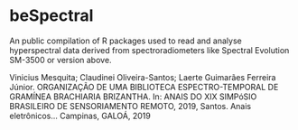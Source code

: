 # beSpectral
An public compilation of R packages used to read and analyse hyperspectral data derived from spectroradiometers like Spectral Evolution SM-3500 or version above.

Vinicius Mesquita; Claudinei Oliveira-Santos; Laerte Guimarães Ferreira Júnior. ORGANIZAÇÃO DE UMA BIBLIOTECA ESPECTRO-TEMPORAL DE GRAMÍNEA BRACHIARIA BRIZANTHA. In: ANAIS DO XIX SIMPóSIO BRASILEIRO DE SENSORIAMENTO REMOTO, 2019, Santos. Anais eletrônicos... Campinas, GALOÁ, 2019
